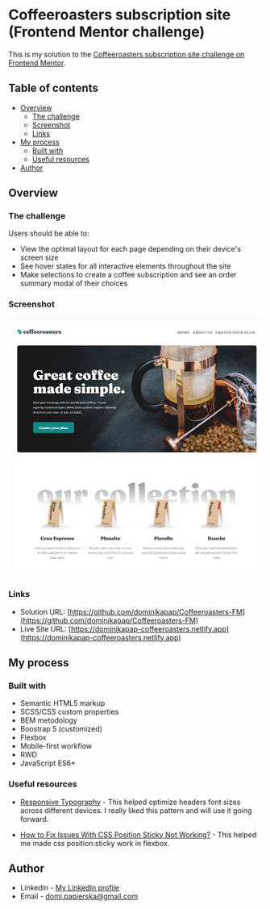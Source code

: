# Coffeeroasters subscription site (Frontend Mentor challenge)

This is my solution to the [Coffeeroasters subscription site challenge on Frontend Mentor](https://www.frontendmentor.io/challenges/coffeeroasters-subscription-site-5Fc26HVY6).

## Table of contents

- [Overview](#overview)
  - [The challenge](#the-challenge)
  - [Screenshot](#screenshot)
  - [Links](#links)
- [My process](#my-process)
  - [Built with](#built-with)
  - [Useful resources](#useful-resources)
- [Author](#author)


## Overview

### The challenge

Users should be able to:

- View the optimal layout for each page depending on their device's screen size
- See hover states for all interactive elements throughout the site
- Make selections to create a coffee subscription and see an order summary modal of their choices

### Screenshot
![](./screenshots/1.png)



### Links

- Solution URL: [https://github.com/dominikapap/Coffeeroasters-FM](https://github.com/dominikapap/Coffeeroasters-FM)
- Live Site URL: [https://dominikapap-coffeeroasters.netlify.app](https://dominikapap-coffeeroasters.netlify.app)

## My process

### Built with

- Semantic HTML5 markup
- SCSS/CSS custom properties
- BEM metodology
- Boostrap 5 (customized)
- Flexbox
- Mobile-first workflow
- RWD
- JavaScript ES6+


### Useful resources

- [Responsive Typography](https://www.youtube.com/watch?v=VQraviuwbzU) - This helped optimize headers font sizes across different devices. I really liked this pattern and will use it going forward.

- [How to Fix Issues With CSS Position Sticky Not Working?](https://www.designcise.com/web/tutorial/how-to-fix-issues-with-css-position-sticky-not-working) - This helped me made css position:sticky work in flexbox.



## Author
- Linkedin - [My LinkedIn profile](https://www.linkedin.com/in/dominika-papierska-1ba09311a/)
- Email - domi.papierska@gmail.com


